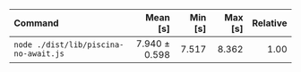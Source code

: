 | Command | Mean [s] | Min [s] | Max [s] | Relative |
|:---|---:|---:|---:|---:|
| `node ./dist/lib/piscina-no-await.js` | 7.940 ± 0.598 | 7.517 | 8.362 | 1.00 |
